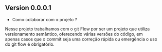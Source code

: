 ## Version 0.0.0.1

- Como colaborar com o projeto ?

Nesse projeto trabalhamos com o git Flow por ser um projeto que utiliza versionamento semântico, oferecendo várias versões do código, em apenas casos que o commit seja uma correção rápida ou emergência o uso do git flow é obrigatório.
